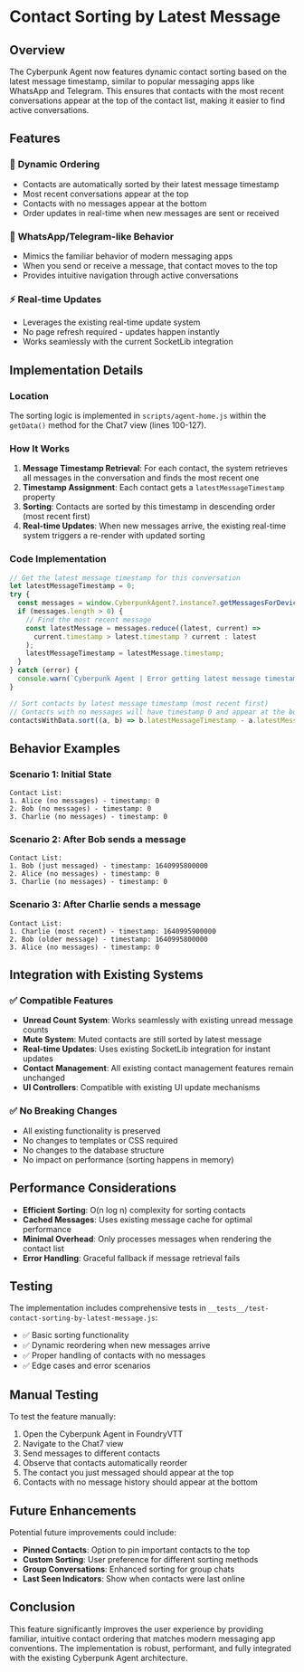# Contact Sorting by Latest Message

## Overview

The Cyberpunk Agent now features dynamic contact sorting based on the latest message timestamp, similar to popular messaging apps like WhatsApp and Telegram. This ensures that contacts with the most recent conversations appear at the top of the contact list, making it easier to find active conversations.

## Features

### 🔄 **Dynamic Ordering**
- Contacts are automatically sorted by their latest message timestamp
- Most recent conversations appear at the top
- Contacts with no messages appear at the bottom
- Order updates in real-time when new messages are sent or received

### 📱 **WhatsApp/Telegram-like Behavior**
- Mimics the familiar behavior of modern messaging apps
- When you send or receive a message, that contact moves to the top
- Provides intuitive navigation through active conversations

### ⚡ **Real-time Updates**
- Leverages the existing real-time update system
- No page refresh required - updates happen instantly
- Works seamlessly with the current SocketLib integration

## Implementation Details

### Location
The sorting logic is implemented in `scripts/agent-home.js` within the `getData()` method for the Chat7 view (lines 100-127).

### How It Works

1. **Message Timestamp Retrieval**: For each contact, the system retrieves all messages in the conversation and finds the most recent one
2. **Timestamp Assignment**: Each contact gets a `latestMessageTimestamp` property
3. **Sorting**: Contacts are sorted by this timestamp in descending order (most recent first)
4. **Real-time Updates**: When new messages arrive, the existing real-time system triggers a re-render with updated sorting

### Code Implementation

```javascript
// Get the latest message timestamp for this conversation
let latestMessageTimestamp = 0;
try {
  const messages = window.CyberpunkAgent?.instance?.getMessagesForDeviceConversation(this.device.id, contactDeviceId) || [];
  if (messages.length > 0) {
    // Find the most recent message
    const latestMessage = messages.reduce((latest, current) => 
      current.timestamp > latest.timestamp ? current : latest
    );
    latestMessageTimestamp = latestMessage.timestamp;
  }
} catch (error) {
  console.warn(`Cyberpunk Agent | Error getting latest message timestamp for contact ${contactDeviceId}:`, error);
}

// Sort contacts by latest message timestamp (most recent first)
// Contacts with no messages will have timestamp 0 and appear at the bottom
contactsWithData.sort((a, b) => b.latestMessageTimestamp - a.latestMessageTimestamp);
```

## Behavior Examples

### Scenario 1: Initial State
```
Contact List:
1. Alice (no messages) - timestamp: 0
2. Bob (no messages) - timestamp: 0
3. Charlie (no messages) - timestamp: 0
```

### Scenario 2: After Bob sends a message
```
Contact List:
1. Bob (just messaged) - timestamp: 1640995800000
2. Alice (no messages) - timestamp: 0
3. Charlie (no messages) - timestamp: 0
```

### Scenario 3: After Charlie sends a message
```
Contact List:
1. Charlie (most recent) - timestamp: 1640995900000
2. Bob (older message) - timestamp: 1640995800000
3. Alice (no messages) - timestamp: 0
```

## Integration with Existing Systems

### ✅ **Compatible Features**
- **Unread Count System**: Works seamlessly with existing unread message counts
- **Mute System**: Muted contacts are still sorted by latest message
- **Real-time Updates**: Uses existing SocketLib integration for instant updates
- **Contact Management**: All existing contact management features remain unchanged
- **UI Controllers**: Compatible with existing UI update mechanisms

### ✅ **No Breaking Changes**
- All existing functionality is preserved
- No changes to templates or CSS required
- No changes to the database structure
- No impact on performance (sorting happens in memory)

## Performance Considerations

- **Efficient Sorting**: O(n log n) complexity for sorting contacts
- **Cached Messages**: Uses existing message cache for optimal performance  
- **Minimal Overhead**: Only processes messages when rendering the contact list
- **Error Handling**: Graceful fallback if message retrieval fails

## Testing

The implementation includes comprehensive tests in `__tests__/test-contact-sorting-by-latest-message.js`:

- ✅ Basic sorting functionality
- ✅ Dynamic reordering when new messages arrive
- ✅ Proper handling of contacts with no messages
- ✅ Edge cases and error scenarios

## Manual Testing

To test the feature manually:

1. Open the Cyberpunk Agent in FoundryVTT
2. Navigate to the Chat7 view
3. Send messages to different contacts
4. Observe that contacts automatically reorder
5. The contact you just messaged should appear at the top
6. Contacts with no message history should appear at the bottom

## Future Enhancements

Potential future improvements could include:

- **Pinned Contacts**: Option to pin important contacts to the top
- **Custom Sorting**: User preference for different sorting methods
- **Group Conversations**: Enhanced sorting for group chats
- **Last Seen Indicators**: Show when contacts were last online

## Conclusion

This feature significantly improves the user experience by providing familiar, intuitive contact ordering that matches modern messaging app conventions. The implementation is robust, performant, and fully integrated with the existing Cyberpunk Agent architecture.
